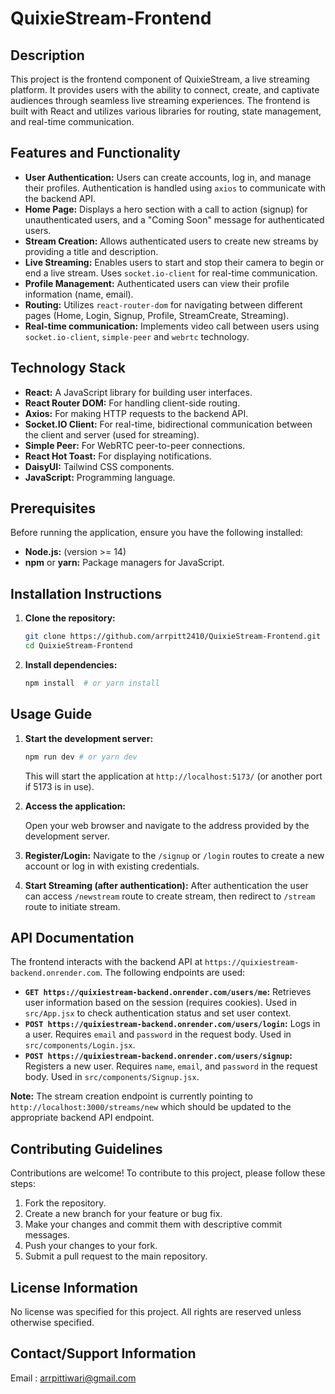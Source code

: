 # QuixieStream-Frontend

## Description

This project is the frontend component of QuixieStream, a live streaming platform. It provides users with the ability to connect, create, and captivate audiences through seamless live streaming experiences.  The frontend is built with React and utilizes various libraries for routing, state management, and real-time communication.

## Features and Functionality

*   **User Authentication:**  Users can create accounts, log in, and manage their profiles. Authentication is handled using `axios` to communicate with the backend API.
*   **Home Page:** Displays a hero section with a call to action (signup) for unauthenticated users, and a "Coming Soon" message for authenticated users.
*   **Stream Creation:** Allows authenticated users to create new streams by providing a title and description.
*   **Live Streaming:** Enables users to start and stop their camera to begin or end a live stream.  Uses `socket.io-client` for real-time communication.
*   **Profile Management:**  Authenticated users can view their profile information (name, email).
*   **Routing:** Utilizes `react-router-dom` for navigating between different pages (Home, Login, Signup, Profile, StreamCreate, Streaming).
*   **Real-time communication:** Implements video call between users using `socket.io-client`, `simple-peer` and `webrtc` technology.

## Technology Stack

*   **React:** A JavaScript library for building user interfaces.
*   **React Router DOM:**  For handling client-side routing.
*   **Axios:**  For making HTTP requests to the backend API.
*   **Socket.IO Client:** For real-time, bidirectional communication between the client and server (used for streaming).
*   **Simple Peer:** For WebRTC peer-to-peer connections.
*   **React Hot Toast:** For displaying notifications.
*   **DaisyUI:** Tailwind CSS components.
*   **JavaScript:** Programming language.

## Prerequisites

Before running the application, ensure you have the following installed:

*   **Node.js:** (version >= 14)
*   **npm** or **yarn:** Package managers for JavaScript.

## Installation Instructions

1.  **Clone the repository:**

    ```bash
    git clone https://github.com/arrpitt2410/QuixieStream-Frontend.git
    cd QuixieStream-Frontend
    ```

2.  **Install dependencies:**

    ```bash
    npm install  # or yarn install
    ```

## Usage Guide

1.  **Start the development server:**

    ```bash
    npm run dev # or yarn dev
    ```

    This will start the application at `http://localhost:5173/` (or another port if 5173 is in use).

2.  **Access the application:**

    Open your web browser and navigate to the address provided by the development server.

3.  **Register/Login:**
    Navigate to the `/signup` or `/login` routes to create a new account or log in with existing credentials.

4.  **Start Streaming (after authentication):**
    After authentication the user can access `/newstream` route to create stream, then redirect to `/stream` route to initiate stream.

## API Documentation

The frontend interacts with the backend API at `https://quixiestream-backend.onrender.com`. The following endpoints are used:

*   **`GET https://quixiestream-backend.onrender.com/users/me`:**  Retrieves user information based on the session (requires cookies).  Used in `src/App.jsx` to check authentication status and set user context.
*   **`POST https://quixiestream-backend.onrender.com/users/login`:**  Logs in a user.  Requires `email` and `password` in the request body. Used in `src/components/Login.jsx`.
*   **`POST https://quixiestream-backend.onrender.com/users/signup`:**  Registers a new user. Requires `name`, `email`, and `password` in the request body. Used in `src/components/Signup.jsx`.

**Note:** The stream creation endpoint is currently pointing to `http://localhost:3000/streams/new` which should be updated to the appropriate backend API endpoint.

## Contributing Guidelines

Contributions are welcome! To contribute to this project, please follow these steps:

1.  Fork the repository.
2.  Create a new branch for your feature or bug fix.
3.  Make your changes and commit them with descriptive commit messages.
4.  Push your changes to your fork.
5.  Submit a pull request to the main repository.

## License Information

No license was specified for this project. All rights are reserved unless otherwise specified.

## Contact/Support Information

Email : arrpittiwari@gmail.com